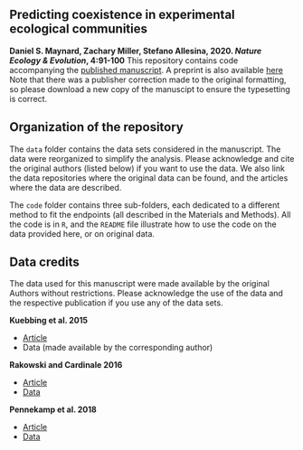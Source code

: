 ## Predicting coexistence in experimental ecological communities

**Daniel S. Maynard, Zachary Miller, Stefano Allesina, 2020. _Nature Ecology & Evolution_, 4:91-100** This repository contains code accompanying the [published manuscript](https://www.nature.com/articles/s41559-019-1059-z). A preprint is also available [here](https://www.biorxiv.org/content/10.1101/598326v1]) Note that there was a publisher correction made to the original formatting, so please download a new copy of the manuscipt to ensure the typesetting is correct. 

## Organization of the repository

The `data` folder contains the data sets considered in the manuscript. The data were reorganized to simplify the analysis. Please acknowledge and cite the original authors (listed below) if you want to use the data. We also link the data repositories where the original data can be found, and the articles where the data are described.

The `code` folder contains three sub-folders, each dedicated to a different method to fit the endpoints (all described in the Materials and Methods). All the code is in `R`, and the `README` file illustrate how to use the code on the data provided here, or on original data.

## Data credits

The data used for this manuscript were made available by the original Authors without restrictions. Please acknowledge the use of the data and the respective publication if you use any of the data sets. 

**Kuebbing et al. 2015**

- [Article](https://nph.onlinelibrary.wiley.com/doi/full/10.1111/nph.13488)
- Data (made available by the corresponding author)

**Rakowski and Cardinale 2016**

- [Article](https://onlinelibrary.wiley.com/doi/full/10.1111/oik.03105)
- [Data](https://datadryad.org/resource/doi:10.5061/dryad.j1617)

**Pennekamp et al. 2018** 

- [Article](https://www.nature.com/articles/s41586-018-0627-8)
- [Data](https://github.com/pennekampster/Code_and_data_OverallEcosystemStability)

